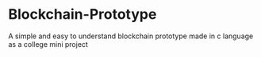 # Blockchain-Prototype
A simple and easy to understand blockchain prototype made in c language as a college mini project
